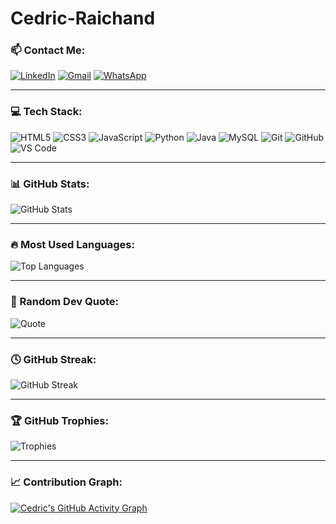 # Cedric-Raichand 
### 📫 Contact Me:

[![LinkedIn](https://img.shields.io/badge/LinkedIn-blue?style=for-the-badge&logo=linkedin&logoColor=white)](https://linkedin.com/in/cedrick-dzodzodzi)
[![Gmail](https://img.shields.io/badge/Gmail-red?style=for-the-badge&logo=gmail&logoColor=white)](mailto:cedrick.dzodzodzi@gmail.com)
[![WhatsApp](https://img.shields.io/badge/WhatsApp-25D366?style=for-the-badge&logo=whatsapp&logoColor=white)](https://wa.me/+233537032441)

---

### 💻 Tech Stack:

![HTML5](https://img.shields.io/badge/HTML5-E34F26?style=for-the-badge&logo=html5&logoColor=white)
![CSS3](https://img.shields.io/badge/CSS3-1572B6?style=for-the-badge&logo=css3&logoColor=white)
![JavaScript](https://img.shields.io/badge/JavaScript-F7DF1E?style=for-the-badge&logo=javascript&logoColor=black)
![Python](https://img.shields.io/badge/Python-3776AB?style=for-the-badge&logo=python&logoColor=white)
![Java](https://img.shields.io/badge/Java-007396?style=for-the-badge&logo=java&logoColor=white)
![MySQL](https://img.shields.io/badge/MySQL-4479A1?style=for-the-badge&logo=mysql&logoColor=white)
![Git](https://img.shields.io/badge/Git-F05033?style=for-the-badge&logo=git&logoColor=white)
![GitHub](https://img.shields.io/badge/GitHub-181717?style=for-the-badge&logo=github&logoColor=white)
![VS Code](https://img.shields.io/badge/VS%20Code-0078D4?style=for-the-badge&logo=visual-studio-code&logoColor=white)

---

### 📊 GitHub Stats:
![GitHub Stats](https://github-readme-stats.vercel.app/api?username=Cedric-Raichand&show_icons=true&theme=blue-green&count_private=true)

---

### 🔥 Most Used Languages:
![Top Languages](https://github-readme-stats.vercel.app/api/top-langs/?username=Cedric-Raichand&layout=compact&theme=blue-green)

---

### 💬 Random Dev Quote:
![Quote](https://quotes-github-readme.vercel.app/api?type=horizontal&theme=blue-green)

---

### 🕓 GitHub Streak:
![GitHub Streak](https://github-readme-streak-stats.herokuapp.com/?user=Cedric-Raichand&theme=blue-green)

---

### 🏆 GitHub Trophies:
![Trophies](https://github-profile-trophy.vercel.app/?username=Cedric-Raichand&theme=algolia&margin-w=15)

---

### 📈 Contribution Graph:
[![Cedric's GitHub Activity Graph](https://github-readme-activity-graph.vercel.app/graph?username=Cedric-Raichand&theme=github-compact)](https://github.com/Cedric-Raichand)
